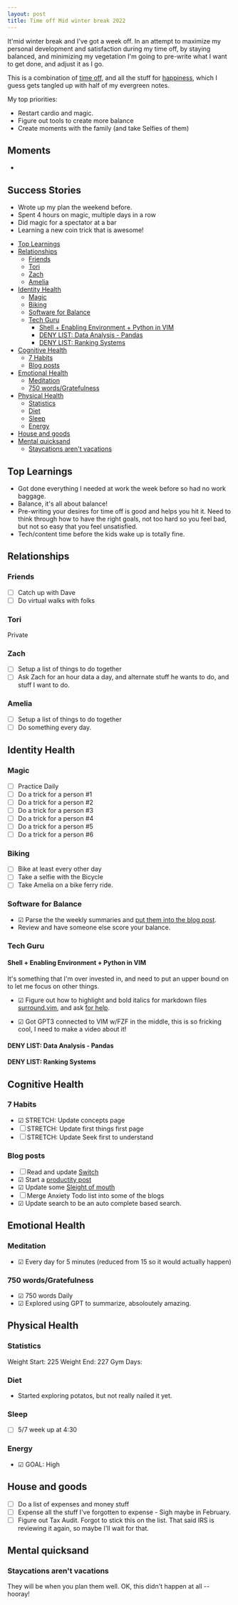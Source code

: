 ```yaml
---
layout: post
title: Time off Mid winter break 2022
---
```


It'mid winter break and I've got a week off. In an attempt to maximize my personal development and satisfaction during my time off, by staying balanced, and minimizing my vegetation I'm going to pre-write what I want to get done, and adjust it as I go.

This is a combination of [time off](/time-off), and all the stuff for [happiness](/happy), which I guess gets tangled up with half of my evergreen notes.

My top priorities:

- Restart cardio and magic.
- Figure out tools to create more balance
- Create moments with the family (and take Selfies of them)

## Moments

-

## Success Stories

- Wrote up my plan the weekend before.
- Spent 4 hours on magic, multiple days in a row
- Did magic for a spectator at a bar
- Learning a new coin trick that is awesome!

<!-- prettier-ignore-start -->
<!-- vim-markdown-toc-start -->

- [Top Learnings](#top-learnings)
- [Relationships](#relationships)
    - [Friends](#friends)
    - [Tori](#tori)
    - [Zach](#zach)
    - [Amelia](#amelia)
- [Identity Health](#identity-health)
    - [Magic](#magic)
    - [Biking](#biking)
    - [Software for Balance](#software-for-balance)
    - [Tech Guru](#tech-guru)
        - [Shell + Enabling Environment + Python in VIM](#shell--enabling-environment--python-in-vim)
        - [DENY LIST: Data Analysis - Pandas](#deny-list-data-analysis---pandas)
        - [DENY LIST: Ranking Systems](#deny-list-ranking-systems)
- [Cognitive Health](#cognitive-health)
    - [7 Habits](#7-habits)
    - [Blog posts](#blog-posts)
- [Emotional Health](#emotional-health)
    - [Meditation](#meditation)
    - [750 words/Gratefulness](#750-wordsgratefulness)
- [Physical Health](#physical-health)
    - [Statistics](#statistics)
    - [Diet](#diet)
    - [Sleep](#sleep)
    - [Energy](#energy)
- [House and goods](#house-and-goods)
- [Mental quicksand](#mental-quicksand)
    - [Staycations aren't vacations](#staycations-arent-vacations)

<!-- vim-markdown-toc -->
<!-- prettier-ignore-end -->

## Top Learnings

- Got done everything I needed at work the week before so had no work baggage.
- Balance, it's all about balance!
- Pre-writing your desires for time off is good and helps you hit it. Need to think through how to have the right goals, not too hard so you feel bad, but not so easy that you feel unsatisfied.
- Tech/content time before the kids wake up is totally fine.

## Relationships

### Friends

- ☐ Catch up with Dave
- ☐ Do virtual walks with folks

### Tori

Private

### Zach

- ☐ Setup a list of things to do together
- ☐ Ask Zach for an hour data a day, and alternate stuff he wants to do, and stuff I want to do.

### Amelia

- ☐ Setup a list of things to do together
- ☐ Do something every day.

## Identity Health

### Magic

- ☐ Practice Daily
- ☐ Do a trick for a person #1
- ☐ Do a trick for a person #2
- ☐ Do a trick for a person #3
- ☐ Do a trick for a person #4
- ☐ Do a trick for a person #5
- ☐ Do a trick for a person #6

### Biking

- ☐ Bike at least every other day
- ☐ Take a selfie with the Bicycle
- ☐ Take Amelia on a bike ferry ride.

### Software for Balance

- ☑ Parse the the weekly summaries and [put them into the blog post](https://github.com/idvorkin/jupyter/blob/master/WeekAnalysis.ipynb).
- Review and have someone else score your balance.

### Tech Guru

#### Shell + Enabling Environment + Python in VIM

It's something that I'm over invested in, and need to put an upper bound on to let me focus on other things.

- ☑ Figure out how to highlight and bold italics for markdown files [surround.vim](https://github.com/idvorkin/Settings/commit/c1d4ffb34d50193a0dac8c13125759b65172f5ac), and ask [for help](https://github.com/tpope/vim-surround/issues/346).

- ☑ Got GPT3 connected to VIM w/FZF in the middle, this is so fricking cool, I need to make a video about it!

#### DENY LIST: Data Analysis - Pandas

#### DENY LIST: Ranking Systems

## Cognitive Health

### 7 Habits

- ☑ STRETCH: Update concepts page
- ☐ STRETCH: Update first things first page
- ☐ STRETCH: Update Seek first to understand

### Blog posts

- ☐ Read and update [Switch](/switch)
- ☑ Start a [productity post](/productive)
- ☑ Update some [Sleight of mouth](/sleight-of-mouth)
- ☐ Merge Anxiety Todo list into some of the blogs
- ☑ Update search to be an auto complete based search.

## Emotional Health

### Meditation

- ☑ Every day for 5 minutes (reduced from 15 so it would actually happen)

### 750 words/Gratefulness

- ☑ 750 words Daily
- ☑ Explored using GPT to summarize, absoloutely amazing.

## Physical Health

### Statistics

Weight Start: 225
Weight End: 227
Gym Days:

### Diet

- Started exploring potatos, but not really nailed it yet.

### Sleep

- ☐ 5/7 week up at 4:30

### Energy

- ☑ GOAL: High

## House and goods

- ☐ Do a list of expenses and money stuff
- ☐ Expense all the stuff I've forgotten to expense - Sigh maybe in February.
- ☐ Figure out Tax Audit. Forgot to stick this on the list. That said IRS is reviewing it again, so maybe I'll wait for that.

## Mental quicksand

### Staycations aren't vacations

They will be when you plan them well. OK, this didn't happen at all -- hooray!
